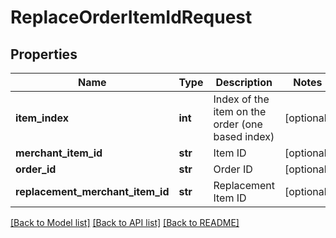 # ReplaceOrderItemIdRequest

## Properties
Name | Type | Description | Notes
------------ | ------------- | ------------- | -------------
**item_index** | **int** | Index of the item on the order (one based index) | [optional] 
**merchant_item_id** | **str** | Item ID | [optional] 
**order_id** | **str** | Order ID | [optional] 
**replacement_merchant_item_id** | **str** | Replacement Item ID | [optional] 

[[Back to Model list]](../README.md#documentation-for-models) [[Back to API list]](../README.md#documentation-for-api-endpoints) [[Back to README]](../README.md)


